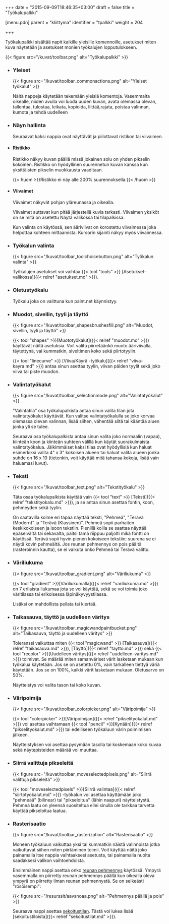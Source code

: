 +++
date = "2015-09-09T18:46:35+03:00"
draft = false
title = "Työkalupalkki"

[menu.pdn]
    parent = "kliittyma"
    identifier = "tpalkki"
    weight = 204

+++

Työkalupalkki sisältää napit kaikille yleisille komennoille, asetukset miten kuva näytetään ja asetukset monien työkalujen lopputulokseen.

{{< figure src="/kuvat/toolbar.png" alt="Työkalupalkki" >}}

* ### Yleiset

    {{< figure src="/kuvat/toolbar_commonactions.png" alt="Yleiset työkalut" >}}

    Näitä nappeja käytetään tekemään yleisiä komentoja. Vasemmalta oikealle, niiden avulla voi luoda uuden kuvan, avata olemassa olevan,
    tallentaa, tulostaa, leikata, kopioida, liittää,rajata, poistaa valinnan, kumota ja tehdä uudelleen

* ### Näyn hallinta

    Seuraavat kaksi nappia ovat näyttävät ja piilottavat ristikon tai viivaimen.

* #### Ristikko

    Ristikko näkyy kuvan päällä missä jokainen solu on yhden pikselin kokoinen. Ristikko on hyödyllinen suurennetun kuvan kanssa kun yksittäisten
    pikselin muokkausta vaaditaan.

    {{< huom >}}Ristikko ei näy alle 200% suurennoksella.{{< /huom >}}

* #### Viivaimet

    Viivaimet näkyvät pohjan yläreunassa ja oikealla.

    Viivaimet auttavat kun pitää järjestellä kuvia tarkasti. Viivaimen yksiköt on se mitä on asetettu Näytä valikossa tai tilapalkissa.

    Kun valinta on käytössä, sen ääriviivat on korostettu viivaimessa joka helpottaa kohteen mittaamista. Kursorin sijainti näkyy myös viivaimessa.

* ### Työkalun valinta

    {{< figure src="/kuvat/toolbar_toolchoicebutton.png" alt="Työkalun valinta" >}}

    Työkalujen asetukset voi vaihtaa {{< tool "tools" >}}
    [Asetukset-valikossa]({{< relref "asetukset.md" >}}).

* ### Oletustyökalu

    Työkalu joka on valittuna kun paint.net käynnistyy.

* ### Muodot, sivellin, tyyli ja täyttö

    {{< figure src="/kuvat/toolbar_shapesbrushesfill.png" alt="Muodot, sivellin, tyyli ja täyttö" >}}

    {{< tool "shapes" >}}[Muototyökalut]({{< relref "muodot.md" >}}) käyttävät
    näitä asetuksia. Voit valita piirretäänkö muoto ääriviivalla, täytettynä, vai kummatkin, siveltimen koko sekä piirtotyylin.

    {{< tool "linecurve" >}}
    [Viiva/Käyrä -työkalu]({{< relref "viiva-kayra.md" >}}) antaa sinun asettaa tyylin, viivan päiden tyylit sekä joko viiva tai piste muodon.

* ### Valintatyökalut

    {{< figure src="/kuvat/toolbar_selectionmode.png" alt="Valintatyökalut" >}}

    "Valintatila" osa työkalupalkista antaa sinun valita tilan jota valintatyökalut käyttävät. Kun valitse valintatyökalulla se joko korvaa
    olemassa olevan valinnan, lisää siihen, vähentää siitä tai kääntää aluen jonka yli se tulee.

    Seuraava osa työkalupalkista antaa sinun valita joko normaalin (vapaa), kiinteän koon ja kiinteän suhteen välillä kun käytät suorakulmaista
    valintatyökalua. Jälkimmäiset kaksi tilaa ovat hyödyllisiä kun haluat esimerkiksi valita 4" x 3" kokoisen alueen tai haluat valita alueen
    jonka suhde on 16 x 10 (tietenkin, voit käyttää mitä tahansa kokoja, lisää vain haluamasi luvut).

* ### Teksti

    {{< figure src="/kuvat/toolbar_text.png" alt="Tekstityökalu" >}}

    Täta osaa työkalupalkista käyttää vain {{< tool "text" >}}
    [Teksti]({{< relref "tekstityokalu.md" >}}), ja se antaa sinun asettaa fontin, koon, pehmeyden sekä tyylin.

    On saatavilla kolme eri tapaa näyttää teksti, "Pehmeä", "Terävä (Modern)" ja "Terävä (Klassinen)". Pehmeä sopii parhaiten keskikokoiseen ja
    isoon tekstiin. Pienillä koilla se saattaa näyttää epäselvältä tai sekavalta, paitsi tämä riippuu paljolti mikä fontti on käytössä. Terävä
    sopii hyvin pienen kokoiseen tekstiin; suurena se ei näytä kovin pehmeältä. Jos reunan pehmennys on pois päältä (rasteroinnin kautta), se
    ei vaikuta onko Pehmeä tai Terävä valittu.

* ### Väriliukuma

    {{< figure src="/kuvat/toolbar_gradient.png" alt="Väriliukuma" >}}

    {{< tool "gradient" >}}[Väriliukumalla]({{< relref "variliukuma.md" >}})
    on 7 erilaista liukumaa jota se voi käyttää, sekä se voi toimia joko väritilassa tai erikoisessa läpinäkyvyystilassa.

    Lisäksi on mahdollista peilata tai kiertää.

* ### Taikasauva, täyttö ja uudelleen väritys

    {{< figure src="/kuvat/toolbar_magicwandpaintbucket.png" alt="Taikasauva, täyttö ja uudelleen väritys" >}}

    Toleranssi vaikuttaa miten {{< tool "magicwand" >}}
    [Taikasauva]({{< relref "taikasauva.md" >}}), [Täyttö]({{< relref "taytto.md" >}}) sekä {{< tool "recolor" >}}[Uudelleen väritys]({{< relref "uudelleen-varitys.md" >}}) toimivat. Se määrää miten samanväriset värit lasketaan mukaan
    kun työkalua käytetään. Jos se on asetettu 0%, vain tarkalleen tiettyä väriä käytetään. Jos se on 100%, kaikki värit lasketaan mukaan. Oletusarvo on 50%.

    Näytteistys voi valita tason tai koko kuvan.

* ### Väripoimija

    {{< figure src="/kuvat/toolbar_colorpicker.png" alt="Väripoimija" >}}

    {{< tool "colorpicker" >}}[Väripoimijan]({{< relref "pikselityokalut.md" >}})
    voi asettaa vaihtamaan {{< tool "pencil" >}}[Kynään]({{< relref "pikselityokalut.md" >}})
    tai edelliseen työkaluun värin poimimisen jälkeen.

    Näytteistyksen voi asettaa pysymään tasolla tai koskemaan koko kuvaa sekä näytepisteiden määrää voi muuttaa.

* ### Siirrä valittuja pikseleitä

    {{< figure src="/kuvat/toolbar_moveselectedpixels.png" alt="Siirrä valittuja pikseleitä" >}}

    {{< tool "moveselectedpixels" >}}[Siirrä valintaa]({{< relref "siirtotyokalut.md" >}})
    -työkalun voi asettaa käyttämään joko "pehmeää" (bilinear) tai "pikseloitua" (lähin naapuri) näytteistystä. Pehmeä laatu on yleensä suositeltua ellei
    sinulla ole tarkkaa tarvetta käyttää pikseloitua laatua.

* ### Rasterisaatio

    {{< figure src="/kuvat/toolbar_rasterization" alt="Rasterisaatio" >}}

    Moneen työkaluun vaikuttaa yksi tai kummatkin näistä valinnoista jotka vaikuttavat siihen miten piirtäminen toimii. Voit käyttää näitä joko painamalla
    itse nappia vaihtaaksesi asetusta, tai painamalla nuolta saadaksesi valikon vaihtoehdoista.

    Ensimmäinen nappi asettaa onko [reunan pehmennys](https://en.wikipedia.org/wiki/Antialiasing) käytössä. Ympyrä vasemmalla on piirretty reunan pehmennys
    päällä kun oikealla oleva ympyrä on piirretty ilman reunan pehmennystä. Se on selkeästi "rösöisempi":

    {{< figure src="/resurssit/aavsnoaa.png" alt="Pehmennys päällä ja pois" >}}

    Seuraava nappi asettaa [sekoitustilan](https://en.wikipedia.org/wiki/Alpha_compositing). Tästä voi lukea lisää [sekoitustiloista]({{< relref "sekoitustilat.md" >}}).
